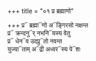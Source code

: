 +++
title = "०१ प्र ब्रह्माणो"

+++
प्र᳓ ब्रह्मा᳓णो अ᳓ङ्गिरसो नक्षन्त  
प्र᳓ क्रन्दनु᳓र् नभनि᳓यस्य वेतु  
प्र᳓ धेन᳓व उदप्रु᳓तो नवन्त  
युज्या᳓ताम् अ᳓द्री अध्वर᳓स्य पे᳓शः